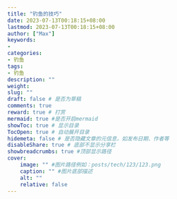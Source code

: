 ```yaml
---
title: "钓鱼的技巧"
date: 2023-07-13T00:18:15+08:00
lastmod: 2023-07-13T00:18:15+08:00
author: ["Max"]
keywords: 
- 
categories: 
- 钓鱼
tags: 
- 钓鱼
description: ""
weight:
slug: ""
draft: false # 是否为草稿
comments: true
reward: true # 打赏
mermaid: true #是否开启mermaid
showToc: true # 显示目录
TocOpen: true # 自动展开目录
hidemeta: false # 是否隐藏文章的元信息，如发布日期、作者等
disableShare: true # 底部不显示分享栏
showbreadcrumbs: true #顶部显示路径
cover:
    image: "" #图片路径例如：posts/tech/123/123.png
    caption: "" #图片底部描述
    alt: ""
    relative: false
---
```





